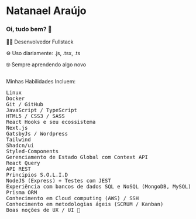<div style="display: flex; justify-content: center;">

</div>
                                                                                                                                     
# Natanael Araújo

<h3>Oi, tudo bem? 👋</h1>
<p>👩‍💻 Desenvolvedor Fullstack</p>
<p>⚙️ Uso diariamente: .js, .tsx, .ts</p>
<p>🤓 Sempre aprendendo algo novo</p>

<link rel="stylesheet" href="https://cdn.jsdelivr.net/gh/devicons/devicon@v2.14.0/devicon.min.css">

<div style="display: inline-block">

</div>

<br>    
<p>Minhas Habilidades Incluem:</p>

<pre>
Linux
Docker
Git / GitHub
JavaScript / TypeScript
HTML5 / CSS3 / SASS
React Hooks e seu ecossistema
Next.js
GatsbyJs / Wordpress
Tailwind
Shadcn/ui
Styled-Components
Gerenciamento de Estado Global com Context API
React Query
API REST
Princípios S.O.L.I.D
NodeJS (Express) + Testes com JEST
Experiência com bancos de dados SQL e NoSQL (MongoDB, MySQL).
Prisma ORM
Conhecimento em Cloud computing (AWS) / SSH
Conhecimento em metodologias ágeis (SCRUM / Kanban)
Boas noções de UX / UI 🚀
</pre>  
